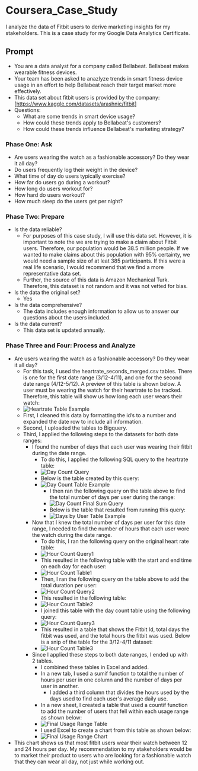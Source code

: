 # Coursera_Case_Study
I analyze the data of Fitbit users to derive marketing insights for my stakeholders. This is a case study for my Google Data Analytics Certificate.
## Prompt
* You are a data analyst for a company called Bellabeat. Bellabeat makes wearable fitness devices.
* Your team has been asked to anazlyze trends in smart fitness device usage in an effort to help Bellabeat reach their target market more effectively.
* This data set about fitbit users is provided by the company: [https://www.kaggle.com/datasets/arashnic/fitbit]
* Questions:
    * What are some trends in smart device usage?
    * How could these trends apply to Bellabeat's customers?
    * How could these trends influence Bellabeat's marketing strategy?
### Phase One: Ask
* Are users wearing the watch as a fashionable accessory? Do they wear it all day?
* Do users frequently log their weight in the device?
* What time of day do users typically exercise?
* How far do users go during a workout?
* How long do users workout for?
* How hard do users workout?
* How much sleep do the users get per night?
### Phase Two: Prepare
* Is the data reliable?
    * For purposes of this case study, I will use this data set. However, it is important to note the we are trying to make a claim about Fitbit users. Therefore, our population would be 38.5 million people. If we wanted to make claims about this population with 95% certainty, we would need a sample size of at leat 385 participants. If this were a real life scenario, I would recommend that we find a more representative data set.
    * Further, the source of this data is Amazon Mechanical Turk. Therefore, this dataset is not random and it was not vetted for bias.
* Is the data the original set?
    * Yes
* Is the data comprehensive?
    * The data includes enough information to allow us to answer our questions about the users included.
* Is the data current?
    * This data set is updated annually.
### Phase Three and Four: Process and Analyze
* Are users wearing the watch as a fashionable accessory? Do they wear it all day?
    * For this task, I used the heartrate_seconds_merged.csv tables. There is one for the first date range (3/12-4/11), and one for the second date range (4/12-5/12). A preview of this table is shown below. A user must be wearing the watch for their heartrate to be tracked. Therefore, this table will show us how long each user wears their watch:
    * ![Heartrate Table Example](heart_rate_table.jpg)
    * First, I cleaned this data by formatting the id’s to a number and expanded the date row to include all information.
    * Second, I uploaded the tables to Bigquery.
    * Third, I applied the following steps to the datasets for both date ranges:
         * I found the number of days that each user was wearing their fitbit during the date range.
            * To do this, I applied the following SQL query to the heartrate table:
            * ![Day Count Query](day_count_query.jpg)
            * Below is the table created by this query:
            * ![Day Count Table Example](Day_Count_Table_Example.png)
                 * I then ran the following query on the table above to find the total number of days per user during the range:
                 * ![Day Count Final Sum Query](Day_Count_Final_Sum_Query.png)
                 * Below is the table that resulted from running this query:
                 * ![Days by User Table Example](Days_By_User_Table_Example.png)
         * Now that I knew the total number of days per user for this date range, I needed to find the number of hours that each user wore the watch during the date range.
            *  To do this, I ran the following query on the original heart rate table:
            *  ![Hour Count Query1](Hour_Count_Query1.png)
            *  This resulted in the following table with the start and end time on each day for each user:
            *  ![Hour Count Table1](Hour_Count_Table1.png)
            *  Then, I ran the following query on the table above to add the total duration per user:
            *  ![Hour Count Query2](Hour_Count_Query2.png)
            *  This resulted in the following table:
            *  ![Hour Count Table2](Hour_Count_table2.png)
            *  I joined this table with the day count table using the following query:
            *  ![Hour Count Query3](Hour_Count_Query3.png)
            *  This resulted in a table that shows the Fitbit Id, total days the fitbit was used, and the total hours the fitbit was used. Below is a snip of the table for the 3/12-4/11 dataset:
            *  ![Hour Count Table3](Hour_Count_Table3.png)
         * Since I applied these steps to both date ranges, I ended up with 2 tables.
            * I combined these tables in Excel and added.  
            * In a new tab, I used a sumif function to total the number of hours per user in one column and the number of days per user in another.
               * I added a third column that divides the hours used by the days used to find each user's average daily use.
            * In a new sheet, I created a table that used a countif function to add the number of users that fell within each usage range as shown below:
            *  ![Final Usage Range Table](Final_Usage_Range_Table.png)
            * I used Excel to create a chart from this table as shown below:
            * ![Final Usage Range Chart](Final_Usage_Range_Chart.png)
* This chart shows us that most fitbit users wear their watch between 12 and 24 hours per day. My recommendation to my stakeholders would be to market their product to users who are looking for a fashionable watch that they can wear all day, not just while working out. 
